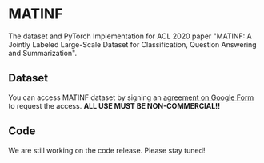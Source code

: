 # MATINF
The dataset and PyTorch Implementation for ACL 2020 paper "MATINF: A Jointly Labeled Large-Scale Dataset for Classification, Question Answering and Summarization".

## Dataset
You can access MATINF dataset by signing an [agreement on Google Form](https://forms.gle/nkH4LVE4iNQeDzsc9) to request the access. **ALL USE MUST BE NON-COMMERCIAL!!**

## Code
We are still working on the code release. Please stay tuned!
